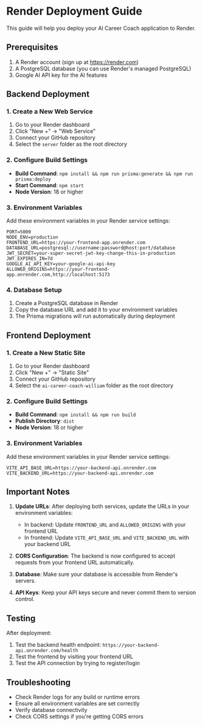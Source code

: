 # Render Deployment Guide

This guide will help you deploy your AI Career Coach application to Render.

## Prerequisites

1. A Render account (sign up at https://render.com)
2. A PostgreSQL database (you can use Render's managed PostgreSQL)
3. Google AI API key for the AI features

## Backend Deployment

### 1. Create a New Web Service

1. Go to your Render dashboard
2. Click "New +" → "Web Service"
3. Connect your GitHub repository
4. Select the `server` folder as the root directory

### 2. Configure Build Settings

- **Build Command**: `npm install && npm run prisma:generate && npm run prisma:deploy`
- **Start Command**: `npm start`
- **Node Version**: 18 or higher

### 3. Environment Variables

Add these environment variables in your Render service settings:

```
PORT=5000
NODE_ENV=production
FRONTEND_URL=https://your-frontend-app.onrender.com
DATABASE_URL=postgresql://username:password@host:port/database
JWT_SECRET=your-super-secret-jwt-key-change-this-in-production
JWT_EXPIRES_IN=7d
GOOGLE_AI_API_KEY=your-google-ai-api-key
ALLOWED_ORIGINS=https://your-frontend-app.onrender.com,http://localhost:5173
```

### 4. Database Setup

1. Create a PostgreSQL database in Render
2. Copy the database URL and add it to your environment variables
3. The Prisma migrations will run automatically during deployment

## Frontend Deployment

### 1. Create a New Static Site

1. Go to your Render dashboard
2. Click "New +" → "Static Site"
3. Connect your GitHub repository
4. Select the `ai-career-coach-william` folder as the root directory

### 2. Configure Build Settings

- **Build Command**: `npm install && npm run build`
- **Publish Directory**: `dist`
- **Node Version**: 18 or higher

### 3. Environment Variables

Add these environment variables in your Render service settings:

```
VITE_API_BASE_URL=https://your-backend-api.onrender.com
VITE_BACKEND_URL=https://your-backend-api.onrender.com
```

## Important Notes

1. **Update URLs**: After deploying both services, update the URLs in your environment variables:
   - In backend: Update `FRONTEND_URL` and `ALLOWED_ORIGINS` with your frontend URL
   - In frontend: Update `VITE_API_BASE_URL` and `VITE_BACKEND_URL` with your backend URL

2. **CORS Configuration**: The backend is now configured to accept requests from your frontend URL automatically.

3. **Database**: Make sure your database is accessible from Render's servers.

4. **API Keys**: Keep your API keys secure and never commit them to version control.

## Testing

After deployment:
1. Test the backend health endpoint: `https://your-backend-api.onrender.com/health`
2. Test the frontend by visiting your frontend URL
3. Test the API connection by trying to register/login

## Troubleshooting

- Check Render logs for any build or runtime errors
- Ensure all environment variables are set correctly
- Verify database connectivity
- Check CORS settings if you're getting CORS errors
